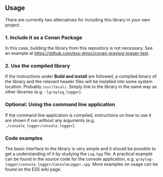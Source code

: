 ## Usage
There are currently two alternatives for including this library in your own project.

### 1. Include it as a Conan Package
In this case, building the library from this repository is not necessary. See an example at https://github.com/ess-dmsc/conan-graylog-logger-test.

### 2. Use the compiled library
If the instructions under **Build and install** are followed, a compiled binary of the library and the relevant header files will be installed into some system location. Probably ```/usr/local/```. Simply link to the library in the same way as other libraries (e.g. ```-lgraylog_logger```).

### Optional: Using the command line application
If the command line application is compiled, instructions on how to use it are shown if run without any arguments (e.g. ```./console_logger/console_logger```).



### Code examples
The basic interface to the library is very simple and it should be possible to get a understanding of it by studying the ``Log.hpp`` file. A practical example can be found in the source code for the console application, e.g. ``graylog-logger/console_logger/ConsoleLogger.cpp``. More examples on usage can be found on the ESS wiki page.
